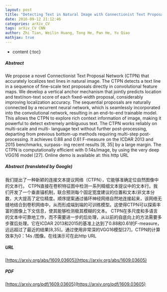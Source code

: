 ```yaml
---
layout: post
title: "Detecting Text in Natural Image with Connectionist Text Proposal Network"
date: 2016-09-12 21:12:46
categories: arXiv_CV
tags: arXiv_CV CNN
author: Zhi Tian, Weilin Huang, Tong He, Pan He, Yu Qiao
mathjax: true
---
```


* content
{:toc}

##### Abstract
We propose a novel Connectionist Text Proposal Network (CTPN) that accurately localizes text lines in natural image. The CTPN detects a text line in a sequence of fine-scale text proposals directly in convolutional feature maps. We develop a vertical anchor mechanism that jointly predicts location and text/non-text score of each fixed-width proposal, considerably improving localization accuracy. The sequential proposals are naturally connected by a recurrent neural network, which is seamlessly incorporated into the convolutional network, resulting in an end-to-end trainable model. This allows the CTPN to explore rich context information of image, making it powerful to detect extremely ambiguous text. The CTPN works reliably on multi-scale and multi- language text without further post-processing, departing from previous bottom-up methods requiring multi-step post-processing. It achieves 0.88 and 0.61 F-measure on the ICDAR 2013 and 2015 benchmarks, surpass- ing recent results [8, 35] by a large margin. The CTPN is computationally efficient with 0:14s/image, by using the very deep VGG16 model [27]. Online demo is available at: this http URL

##### Abstract (translated by Google)
我们提出了一种新颖的连接文本提议网络（CTPN），它能够准确定位自然图像中的文本行。 CTPN直接在卷积特征图中检测一系列精细文本提议中的文本行。我们开发了一个垂直锚机制，联合预测每个固定宽度建议的位置和文本/非文本分数，大大提高了定位精度。顺序提案通过循环神经网络自然地连接起来，该网络无缝地结合到卷积网络中，从而形成端到端的可训练模型。这使得CTPN可以探索丰富的图像上下文信息，使其能够检测极其模糊的文本。 CTPN在多尺度和多语言的文本中可靠地工作，而不需要进一步的后处理，从以前的自底向上的方法需要多步骤后处理。它在ICDAR 2013和2015的基准上达到了0.88和0.61的F-measure，远远超过了最近的结果[8,35]。通过使用非常深的VGG16模型[27]，CTPN的计算效率为0：14s /图像。在线演示可在此http URL

##### URL
[https://arxiv.org/abs/1609.03605](https://arxiv.org/abs/1609.03605)

##### PDF
[https://arxiv.org/pdf/1609.03605](https://arxiv.org/pdf/1609.03605)

